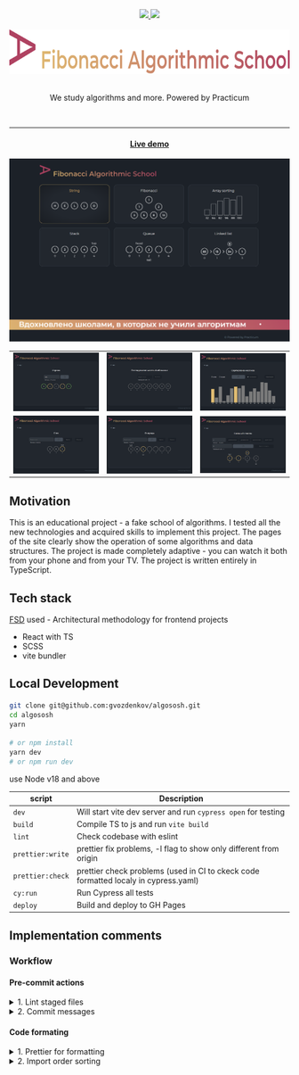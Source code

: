 <div align="center">
  <a href="https://github.com/gvozdenkov/algososh/actions/workflows/cypress.yml">
    <img src="https://github.com/gvozdenkov/algososh/actions/workflows/cypress.yml/badge.svg?event=push" />
  </a>
  <a href="http://commitizen.github.io/cz-cli/">
    <img src="https://img.shields.io/badge/commitizen-friendly-brightgreen.svg" />
  </a>
</div>

<br />
<div align="center">
  <a href="https://gvozdenkov.github.io/algososh/">
    <img src="README_static/logo_slogan.svg" alt="Fibonacci Algorithmic School logo" height="80">
  </a>
  <br/><br/>
  <p align="center">We study algorithms and more. Powered by Practicum</p>
  <br/>
</div>

---

<div align="center">
  <h4><a href="https://gvozdenkov.github.io/algososh/">Live demo</a></h4>
</div>

![reverse string](README_static/main_screen.png)

|                                             |                                                |                                               |
| :-----------------------------------------: | :--------------------------------------------: | :-------------------------------------------: |
| ![reverse string](README_static/string.png) |  ![fibonacci sequence](README_static/fib.png)  | ![array sort methods](README_static/sort.png) |
| ![reverse string](README_static/stack.png)  | ![fibonacci sequence](README_static/queue.png) | ![array sort methods](README_static/list.png) |

## Motivation

This is an educational project - a fake school of algorithms. I tested all the new technologies and
acquired skills to implement this project. The pages of the site clearly show the operation of some
algorithms and data structures. The project is made completely adaptive - you can watch it both from
your phone and from your TV. The project is written entirely in TypeScript.

## Tech stack

[FSD](https://feature-sliced.design/) used - Architectural methodology for frontend projects

- React with TS
- SCSS
- vite bundler

## Local Development

```bash
git clone git@github.com:gvozdenkov/algososh.git
cd algososh
yarn

# or npm install
yarn dev
# or npm run dev
```

use Node v18 and above

| script           | Description                                                                         |
| ---------------- | ----------------------------------------------------------------------------------- |
| `dev`            | Will start vite dev server and run `cypress open` for testing                       |
| `build`          | Compile TS to js and run `vite build`                                               |
| `lint`           | Check codebase with eslint                                                          |
| `prettier:write` | prettier fix problems, -l flag to show only different from origin                   |
| `prettier:check` | prettier check problems (used in CI to ckeck code formatted localy in cypress.yaml) |
| `cy:run`         | Run Cypress all tests                                                               |
| `deploy`         | Build and deploy to GH Pages                                                        |

## Implementation comments

### Workflow

#### Pre-commit actions

<details>
<summary>1. Lint staged files</summary>
<br/>
Used `husky` & `lint-staged` packages to lint & format staged files only

```sh
# .husky/_/pre-commit
yarn lint-staged && yarn test:jest -o

```

`.lintstagedrc.json` setup sequential running commands for .js|ts|jsx|tsx files in order of array
items

```json
{
  "*.(js|ts|jsx|tsx)": ["yarn prettier:write", "yarn lint"],
  "*.md": "yarn prettier:write"
}
```

</details>

<details>
<summary>2. Commit messages</summary>
<br/>
This project is [Commitizen](https://www.npmjs.com/package/commitizen?activeTab=readme) friendly. So
you can easy create commits in a step by step guide by run:

```bash
yarn cz
# or
npm run cz
```

If you are mannually create commit message it will be linted with `commitlint` to lint commit
messages acording with [Conventional Commits](https://www.conventionalcommits.org/en/v1.0.0/).

Commitizen & commitlint setup:

1. Used ligthweight `cz-git` adapter for `commitizen` to generate cli interface for `yarn cz`
2. Setup `cz-git` with `.czrc` file
3. Setup `commitlint` with `commitlint.config.ts`

```json
"devDependencies": {
  "@commitlint/cli": "^18.4.3",
  "@commitlint/config-conventional": "^18.4.3",
  "@commitlint/format": "^18.4.3",

  "commitizen": "^4.3.0",
  "cz-git": "^1.8.0",
}
```

</details>

#### Code formating

<details>
<summary>1. Prettier for formatting</summary>
<br/>

Used Prettier (exact 2.8.7 version) for formatting and Eslint for linting only. So setup

```json
"devDependencies": {
  "eslint": "^8.53.0",
  "prettier": "2.8.7",
  "eslint-plugin-prettier": "4.2.1",
  "eslint-config-prettier": "^9.0.0",
}
```

Settup eslint to highlight style errors with prettier:

```cjs
// .eslintrc.cjs
module.exports = {
  // ...
  extends: [
    'eslint:recommended',
    'plugin:@typescript-eslint/recommended-type-checked',
    // ...
    // prettier must be the last in extends
    'prettier',
  ],
  // ...
  plugins: ['prettier'],
  rules: {
    'prettier/prettier': ['error'],
    // ...
  },
};
```

Setup CI to check code formating

```yaml
# cypress.yaml

- run: yarn lint

# only check format, not write
- run: yarn prettier:check
```

</details>

<details>
<summary>2. Import order sorting</summary>
<br/>
Used `prettier-plugin-sort-imports` package for prettier to format order of imports

```js
//https://chriscoyier.net/2022/08/09/javascript-import-sorting/

// .prettierrc
"importOrder": [
    "react",
    "<THIRD_PARTY_MODULES>",
    "^(#shared/(config|constants|types|hooks|lib)).*$",
    "^(#shared/ui).*$",
    // Any local imports that AREN'T styles.
    "^(\\.|\\.\\.)/(.(?!.(css|scss)))*$",
    // Styles
    ".(css|scss)$"
  ],
  "importOrderSeparation": true,
  "importOrderSortSpecifiers": true,
  "importOrderCaseInsensitive": true,
```

</details>
